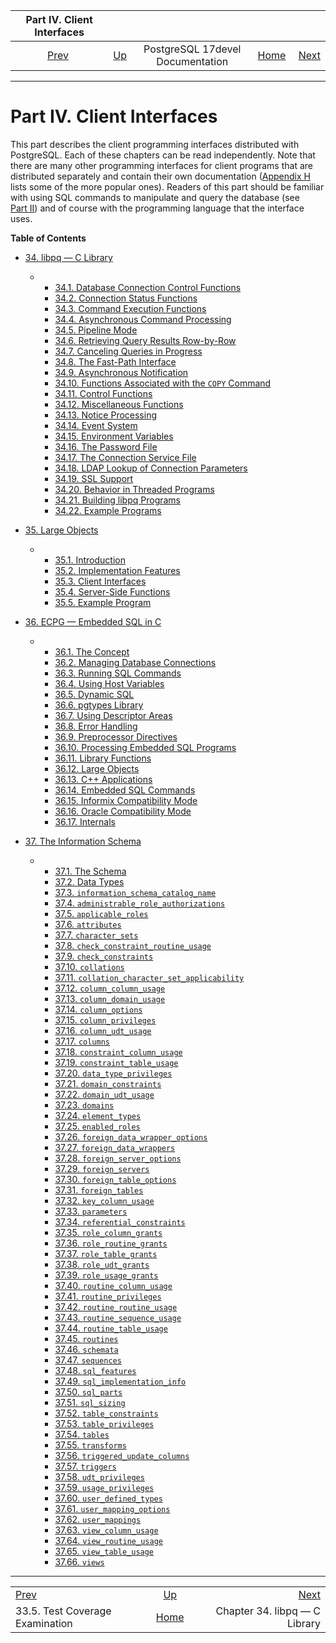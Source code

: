 <!--?xml version="1.0" encoding="UTF-8" standalone="no"?-->

|                    Part IV. Client Interfaces                    |                                                     |                                  |                                                       |                                                     |
| :--------------------------------------------------------------: | :-------------------------------------------------- | :------------------------------: | ----------------------------------------------------: | --------------------------------------------------: |
| [Prev](regress-coverage.html "33.5. Test Coverage Examination")  | [Up](index.html "PostgreSQL 17devel Documentation") | PostgreSQL 17devel Documentation | [Home](index.html "PostgreSQL 17devel Documentation") |  [Next](libpq.html "Chapter 34. libpq — C Library") |

***

# Part IV. Client Interfaces

This part describes the client programming interfaces distributed with PostgreSQL. Each of these chapters can be read independently. Note that there are many other programming interfaces for client programs that are distributed separately and contain their own documentation ([Appendix H](external-projects.html "Appendix H. External Projects") lists some of the more popular ones). Readers of this part should be familiar with using SQL commands to manipulate and query the database (see [Part II](sql.html "Part II. The SQL Language")) and of course with the programming language that the interface uses.

**Table of Contents**

* [34. libpq — C Library](libpq.html)

  * *   [34.1. Database Connection Control Functions](libpq-connect.html)
    * [34.2. Connection Status Functions](libpq-status.html)
    * [34.3. Command Execution Functions](libpq-exec.html)
    * [34.4. Asynchronous Command Processing](libpq-async.html)
    * [34.5. Pipeline Mode](libpq-pipeline-mode.html)
    * [34.6. Retrieving Query Results Row-by-Row](libpq-single-row-mode.html)
    * [34.7. Canceling Queries in Progress](libpq-cancel.html)
    * [34.8. The Fast-Path Interface](libpq-fastpath.html)
    * [34.9. Asynchronous Notification](libpq-notify.html)
    * [34.10. Functions Associated with the `COPY` Command](libpq-copy.html)
    * [34.11. Control Functions](libpq-control.html)
    * [34.12. Miscellaneous Functions](libpq-misc.html)
    * [34.13. Notice Processing](libpq-notice-processing.html)
    * [34.14. Event System](libpq-events.html)
    * [34.15. Environment Variables](libpq-envars.html)
    * [34.16. The Password File](libpq-pgpass.html)
    * [34.17. The Connection Service File](libpq-pgservice.html)
    * [34.18. LDAP Lookup of Connection Parameters](libpq-ldap.html)
    * [34.19. SSL Support](libpq-ssl.html)
    * [34.20. Behavior in Threaded Programs](libpq-threading.html)
    * [34.21. Building libpq Programs](libpq-build.html)
    * [34.22. Example Programs](libpq-example.html)

* [35. Large Objects](largeobjects.html)

  * *   [35.1. Introduction](lo-intro.html)
    * [35.2. Implementation Features](lo-implementation.html)
    * [35.3. Client Interfaces](lo-interfaces.html)
    * [35.4. Server-Side Functions](lo-funcs.html)
    * [35.5. Example Program](lo-examplesect.html)

* [36. ECPG — Embedded SQL in C](ecpg.html)

  * *   [36.1. The Concept](ecpg-concept.html)
    * [36.2. Managing Database Connections](ecpg-connect.html)
    * [36.3. Running SQL Commands](ecpg-commands.html)
    * [36.4. Using Host Variables](ecpg-variables.html)
    * [36.5. Dynamic SQL](ecpg-dynamic.html)
    * [36.6. pgtypes Library](ecpg-pgtypes.html)
    * [36.7. Using Descriptor Areas](ecpg-descriptors.html)
    * [36.8. Error Handling](ecpg-errors.html)
    * [36.9. Preprocessor Directives](ecpg-preproc.html)
    * [36.10. Processing Embedded SQL Programs](ecpg-process.html)
    * [36.11. Library Functions](ecpg-library.html)
    * [36.12. Large Objects](ecpg-lo.html)
    * [36.13. C++ Applications](ecpg-cpp.html)
    * [36.14. Embedded SQL Commands](ecpg-sql-commands.html)
    * [36.15. Informix Compatibility Mode](ecpg-informix-compat.html)
    * [36.16. Oracle Compatibility Mode](ecpg-oracle-compat.html)
    * [36.17. Internals](ecpg-develop.html)

* [37. The Information Schema](information-schema.html)

  * *   [37.1. The Schema](infoschema-schema.html)
    * [37.2. Data Types](infoschema-datatypes.html)
    * [37.3. `information_schema_catalog_name`](infoschema-information-schema-catalog-name.html)
    * [37.4. `administrable_role_​authorizations`](infoschema-administrable-role-authorizations.html)
    * [37.5. `applicable_roles`](infoschema-applicable-roles.html)
    * [37.6. `attributes`](infoschema-attributes.html)
    * [37.7. `character_sets`](infoschema-character-sets.html)
    * [37.8. `check_constraint_routine_usage`](infoschema-check-constraint-routine-usage.html)
    * [37.9. `check_constraints`](infoschema-check-constraints.html)
    * [37.10. `collations`](infoschema-collations.html)
    * [37.11. `collation_character_set_​applicability`](infoschema-collation-character-set-applicab.html)
    * [37.12. `column_column_usage`](infoschema-column-column-usage.html)
    * [37.13. `column_domain_usage`](infoschema-column-domain-usage.html)
    * [37.14. `column_options`](infoschema-column-options.html)
    * [37.15. `column_privileges`](infoschema-column-privileges.html)
    * [37.16. `column_udt_usage`](infoschema-column-udt-usage.html)
    * [37.17. `columns`](infoschema-columns.html)
    * [37.18. `constraint_column_usage`](infoschema-constraint-column-usage.html)
    * [37.19. `constraint_table_usage`](infoschema-constraint-table-usage.html)
    * [37.20. `data_type_privileges`](infoschema-data-type-privileges.html)
    * [37.21. `domain_constraints`](infoschema-domain-constraints.html)
    * [37.22. `domain_udt_usage`](infoschema-domain-udt-usage.html)
    * [37.23. `domains`](infoschema-domains.html)
    * [37.24. `element_types`](infoschema-element-types.html)
    * [37.25. `enabled_roles`](infoschema-enabled-roles.html)
    * [37.26. `foreign_data_wrapper_options`](infoschema-foreign-data-wrapper-options.html)
    * [37.27. `foreign_data_wrappers`](infoschema-foreign-data-wrappers.html)
    * [37.28. `foreign_server_options`](infoschema-foreign-server-options.html)
    * [37.29. `foreign_servers`](infoschema-foreign-servers.html)
    * [37.30. `foreign_table_options`](infoschema-foreign-table-options.html)
    * [37.31. `foreign_tables`](infoschema-foreign-tables.html)
    * [37.32. `key_column_usage`](infoschema-key-column-usage.html)
    * [37.33. `parameters`](infoschema-parameters.html)
    * [37.34. `referential_constraints`](infoschema-referential-constraints.html)
    * [37.35. `role_column_grants`](infoschema-role-column-grants.html)
    * [37.36. `role_routine_grants`](infoschema-role-routine-grants.html)
    * [37.37. `role_table_grants`](infoschema-role-table-grants.html)
    * [37.38. `role_udt_grants`](infoschema-role-udt-grants.html)
    * [37.39. `role_usage_grants`](infoschema-role-usage-grants.html)
    * [37.40. `routine_column_usage`](infoschema-routine-column-usage.html)
    * [37.41. `routine_privileges`](infoschema-routine-privileges.html)
    * [37.42. `routine_routine_usage`](infoschema-routine-routine-usage.html)
    * [37.43. `routine_sequence_usage`](infoschema-routine-sequence-usage.html)
    * [37.44. `routine_table_usage`](infoschema-routine-table-usage.html)
    * [37.45. `routines`](infoschema-routines.html)
    * [37.46. `schemata`](infoschema-schemata.html)
    * [37.47. `sequences`](infoschema-sequences.html)
    * [37.48. `sql_features`](infoschema-sql-features.html)
    * [37.49. `sql_implementation_info`](infoschema-sql-implementation-info.html)
    * [37.50. `sql_parts`](infoschema-sql-parts.html)
    * [37.51. `sql_sizing`](infoschema-sql-sizing.html)
    * [37.52. `table_constraints`](infoschema-table-constraints.html)
    * [37.53. `table_privileges`](infoschema-table-privileges.html)
    * [37.54. `tables`](infoschema-tables.html)
    * [37.55. `transforms`](infoschema-transforms.html)
    * [37.56. `triggered_update_columns`](infoschema-triggered-update-columns.html)
    * [37.57. `triggers`](infoschema-triggers.html)
    * [37.58. `udt_privileges`](infoschema-udt-privileges.html)
    * [37.59. `usage_privileges`](infoschema-usage-privileges.html)
    * [37.60. `user_defined_types`](infoschema-user-defined-types.html)
    * [37.61. `user_mapping_options`](infoschema-user-mapping-options.html)
    * [37.62. `user_mappings`](infoschema-user-mappings.html)
    * [37.63. `view_column_usage`](infoschema-view-column-usage.html)
    * [37.64. `view_routine_usage`](infoschema-view-routine-usage.html)
    * [37.65. `view_table_usage`](infoschema-view-table-usage.html)
    * [37.66. `views`](infoschema-views.html)

***

|                                                                  |                                                       |                                                     |
| :--------------------------------------------------------------- | :---------------------------------------------------: | --------------------------------------------------: |
| [Prev](regress-coverage.html "33.5. Test Coverage Examination")  |  [Up](index.html "PostgreSQL 17devel Documentation")  |  [Next](libpq.html "Chapter 34. libpq — C Library") |
| 33.5. Test Coverage Examination                                  | [Home](index.html "PostgreSQL 17devel Documentation") |                       Chapter 34. libpq — C Library |
